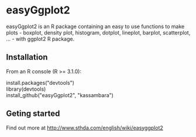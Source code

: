 easyGgplot2
===========

easyGgplot2 is an R package containing an easy to use functions to make plots - boxplot, density plot, histogram, dotplot, lineplot, barplot, scatterplot, ... - with ggplot2 R package.

## Installation

From an R console (R >= 3.1.0):

install.packages("devtools")<br/>
library(devtools)<br/>
install_github("easyGgplot2", "kassambara")

## Geting started

Find out more at http://www.sthda.com/english/wiki/easyggplot2


